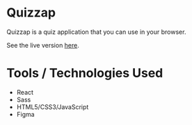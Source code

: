 # Quizzap
Quizzap is a quiz application that you can use in your browser.

See the live version [here](https://azriellep.github.io/quizzap/).

# Tools / Technologies Used
- React
- Sass
- HTML5/CSS3/JavaScript
- Figma
